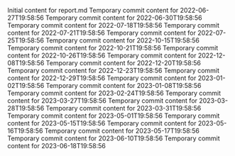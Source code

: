 Initial content for report.md
Temporary commit content for 2022-06-27T19:58:56
Temporary commit content for 2022-06-30T19:58:56
Temporary commit content for 2022-07-18T19:58:56
Temporary commit content for 2022-07-21T19:58:56
Temporary commit content for 2022-07-25T19:58:56
Temporary commit content for 2022-10-15T19:58:56
Temporary commit content for 2022-10-21T19:58:56
Temporary commit content for 2022-10-26T19:58:56
Temporary commit content for 2022-12-08T19:58:56
Temporary commit content for 2022-12-20T19:58:56
Temporary commit content for 2022-12-23T19:58:56
Temporary commit content for 2022-12-29T19:58:56
Temporary commit content for 2023-01-02T19:58:56
Temporary commit content for 2023-01-08T19:58:56
Temporary commit content for 2023-02-24T19:58:56
Temporary commit content for 2023-03-27T19:58:56
Temporary commit content for 2023-03-28T19:58:56
Temporary commit content for 2023-03-31T19:58:56
Temporary commit content for 2023-05-01T19:58:56
Temporary commit content for 2023-05-15T19:58:56
Temporary commit content for 2023-05-16T19:58:56
Temporary commit content for 2023-05-17T19:58:56
Temporary commit content for 2023-06-10T19:58:56
Temporary commit content for 2023-06-18T19:58:56
